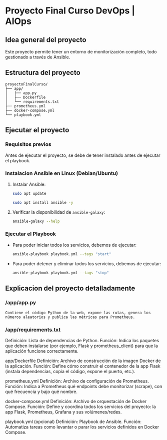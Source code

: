# Proyecto Final Curso DevOps | AIOps
## Idea general del proyecto
Este proyecto permite tener un entorno de monitorización completo, todo gestionado a través de Ansible.
## Estructura del proyecto

	proyectoFinalCurso/
	├── app/
	│   ├── app.py
	│   ├── Dockerfile
	│   └── requirements.txt
	├── prometheus.yml
	├── docker-compose.yml
	└── playbook.yml

## Ejecutar el proyecto
### Requisitos previos
Antes de ejecutar el proyecto, se debe de tener instalado antes de ejecutar el playbook.
### Instalacion Ansible en Linux (Debian/Ubuntu)
1. Instalar Ansible:

	```bash
	sudo apt update
	```

	```bash
	sudo apt install ansible -y
	```

2. Verificar la disponibilidad de ```ansible-galaxy```:

	```bash
	ansible-galaxy --help
	```

### Ejecutar el Playbook
- Para poder iniciar todos los servicios, debemos de ejecutar:

	```bash
	ansible-playbook playbook.yml --tags "start"
	```

- Para poder detener y eliminar todos los servicios, debemos de ejecutar:
	
	```bash
	ansible-playbook playbook.yml --tags "stop"
	```

## Explicacion del proyecto detalladamente

### /app/app.py
	Contiene el código Python de la web, expone las rutas, genera los números aleatorios y publica las métricas para Prometheus.

### /app/requirements.txt
Definición:
Lista de dependencias de Python.
Función:
Indica los paquetes que deben instalarse (por ejemplo, Flask y prometheus_client) para que la aplicación funcione correctamente.

app/Dockerfile
Definición:
Archivo de construcción de la imagen Docker de la aplicación.
Función:
Define cómo construir el contenedor de la app Flask (instala dependencias, copia el código, expone el puerto, etc.).

prometheus.yml
Definición:
Archivo de configuración de Prometheus.
Función:
Indica a Prometheus qué endpoints debe monitorizar (scrape), con qué frecuencia y bajo qué nombre.

docker-compose.yml
Definición:
Archivo de orquestación de Docker Compose.
Función:
Define y coordina todos los servicios del proyecto: la app Flask, Prometheus, Grafana y sus volúmenes/redes.

playbook.yml (opcional)
Definición:
Playbook de Ansible.
Función:
Automatiza tareas como levantar o parar los servicios definidos en Docker Compose.
